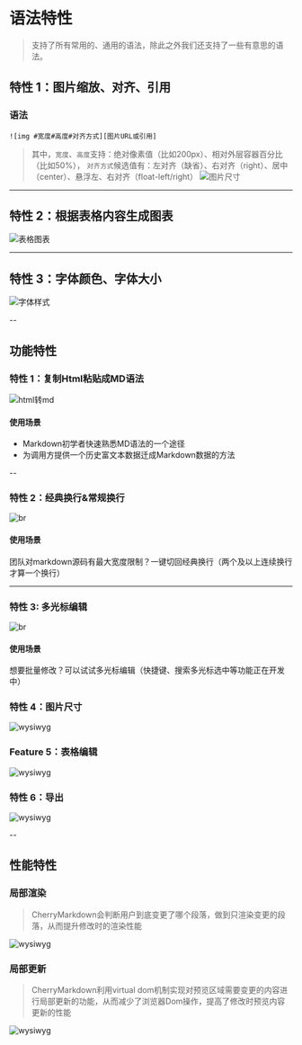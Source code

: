 # 语法特性

> 支持了所有常用的、通用的语法，除此之外我们还支持了一些有意思的语法。

## 特性 1：图片缩放、对齐、引用

### 语法

`![img #宽度#高度#对齐方式][图片URL或引用]`

> 其中，`宽度`、`高度`支持：绝对像素值（比如200px）、相对外层容器百分比（比如50%），
`对齐方式`候选值有：左对齐（缺省）、右对齐（right）、居中（center）、悬浮左、右对齐（float-left/right）
![图片尺寸](https://raw.githubusercontent.com/Tencent/cherry-markdown/main/examples/images/feature_image_size.png)

-----

## 特性 2：根据表格内容生成图表

![表格图表](https://raw.githubusercontent.com/Tencent/cherry-markdown/main/examples/images/feature_table_chart.png)

-----

## 特性 3：字体颜色、字体大小

![字体样式](https://raw.githubusercontent.com/Tencent/cherry-markdown/main/examples/images/feature_font.png)

--

## 功能特性

### 特性 1：复制Html粘贴成MD语法

![html转md](https://raw.githubusercontent.com/Tencent/cherry-markdown/main/examples/images/feature_copy.gif)

#### 使用场景

- Markdown初学者快速熟悉MD语法的一个途径
- 为调用方提供一个历史富文本数据迁成Markdown数据的方法

--

### 特性 2：经典换行&常规换行

![br](https://raw.githubusercontent.com/Tencent/cherry-markdown/main/examples/images/feature_br.gif)

#### 使用场景

团队对markdown源码有最大宽度限制？一键切回经典换行（两个及以上连续换行才算一个换行）

-----

### 特性 3: 多光标编辑

![br](https://raw.githubusercontent.com/Tencent/cherry-markdown/main/examples/images/feature_cursor.gif)

#### 使用场景

想要批量修改？可以试试多光标编辑（快捷键、搜索多光标选中等功能正在开发中）

### 特性 4：图片尺寸

![wysiwyg](https://raw.githubusercontent.com/Tencent/cherry-markdown/main/examples/images/feature_image_wysiwyg.gif)

### Feature 5：表格编辑

![wysiwyg](https://raw.githubusercontent.com/Tencent/cherry-markdown/main/examples/images/feature_table_wysiwyg.gif)

### 特性 6：导出

![wysiwyg](https://raw.githubusercontent.com/Tencent/cherry-markdown/main/examples/images/feature_export.png)

--

## 性能特性

### 局部渲染

> CherryMarkdown会判断用户到底变更了哪个段落，做到只渲染变更的段落，从而提升修改时的渲染性能

![wysiwyg](https://raw.githubusercontent.com/Tencent/cherry-markdown/main/examples/images/feature_myers.png)

### 局部更新

> CherryMarkdown利用virtual dom机制实现对预览区域需要变更的内容进行局部更新的功能，从而减少了浏览器Dom操作，提高了修改时预览内容更新的性能

![wysiwyg](https://raw.githubusercontent.com/Tencent/cherry-markdown/main/examples/images/feature_vdom.gif)
